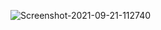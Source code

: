 <img src="https://i.ibb.co/dcSzCLc/Screenshot-2021-09-21-112740.jpg" alt="Screenshot-2021-09-21-112740" border="0"></a><br /><a target='_blank' href='https://the-crosswordsolver.com/italian-sculptor-nicola-6-letters'><br />
